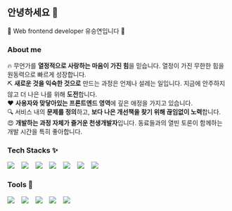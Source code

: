 ## 안녕하세요 👋
🌱 Web frontend developer 유승연입니다 🌱  

### About me  
🔥 무언가를 **열정적으로 사랑하는 마음이 가진 힘**을 믿습니다. 열정이 가진 무한한 힘을 원동력으로 빠르게 성장합니다.  
⛏ **새로운 것을 익숙한 것으로** 만드는 과정은 언제나 설레는 일입니다. 지금에 안주하지 않고 더 나은 나를 위해 **도전**합니다.  
❤ **사용자와 맞닿아있는 프론트엔드 영역**에 깊은 애정을 가지고 있습니다.  
🔍 서비스 내의 **문제를 정의**하고, **보다 나은 개선책을 찾기 위해 끊임없이 노력**합니다.   
😍 **개발하는 과정 자체가 즐거운 천생개발자**입니다. 동료들과의 열띤 토론이 함께하는 개발 시간을 특히 좋아합니다.
<br/>
  
### Tech Stacks ✨

![](https://img.shields.io/badge/React-61DAFB?style=flat-square&logo=React&logoColor=black)&nbsp;&nbsp;&nbsp;
![](https://img.shields.io/badge/TypeScript-3178C6?style=flat-square&logo=TypeScript&logoColor=white)&nbsp;&nbsp;&nbsp;
![](https://img.shields.io/badge/JavaScript-F7DF1E?style=flat-square&logo=JavaScript&logoColor=black)&nbsp;&nbsp;&nbsp;
![](https://img.shields.io/badge/HTML5-E34F26?style=flat-square&logo=html5&logoColor=white)&nbsp;&nbsp;&nbsp;
![](https://img.shields.io/badge/CSS3-1572B6?style=flat-square&logo=css3&logoColor=white)&nbsp;&nbsp;&nbsp;
![](https://img.shields.io/badge/styled_components-DB7093?style=flat-square&logo=styled-components&logoColor=white)&nbsp;&nbsp;&nbsp;
![](https://img.shields.io/badge/Redux-764ABC?style=flat-square&logo=redux&logoColor=white)&nbsp;&nbsp;&nbsp;

  
### Tools 🔧

![](https://img.shields.io/badge/Git-F05032?style=flat-square&logo=Git&logoColor=white)&nbsp;&nbsp;&nbsp;
![](https://img.shields.io/badge/Figma-F24E1E?style=flat-square&logo=figma&logoColor=white)&nbsp;&nbsp;&nbsp;
![](https://img.shields.io/badge/Miro-050038?style=flat-square&logo=miro&logoColor=white)&nbsp;&nbsp;&nbsp;
![](https://img.shields.io/badge/Postman-FF6C37?style=flat-square&logo=postman&logoColor=white)&nbsp;&nbsp;&nbsp;
![](https://img.shields.io/badge/Slack-4A154B?style=flat-square&logo=slack&logoColor=white)
<div align=center>
</div>



<!--
**seungsang00/seungsang00** is a ✨ _special_ ✨ repository because its `README.md` (this file) appears on your GitHub profile.

Here are some ideas to get you started:

- 🔭 I’m currently working on ...
- 🌱 I’m currently learning ...
- 👯 I’m looking to collaborate on ...
- 🤔 I’m looking for help with ...
- 💬 Ask me about ...
- 📫 How to reach me: ...
- 😄 Pronouns: ...
- ⚡ Fun fact: ...
-->
